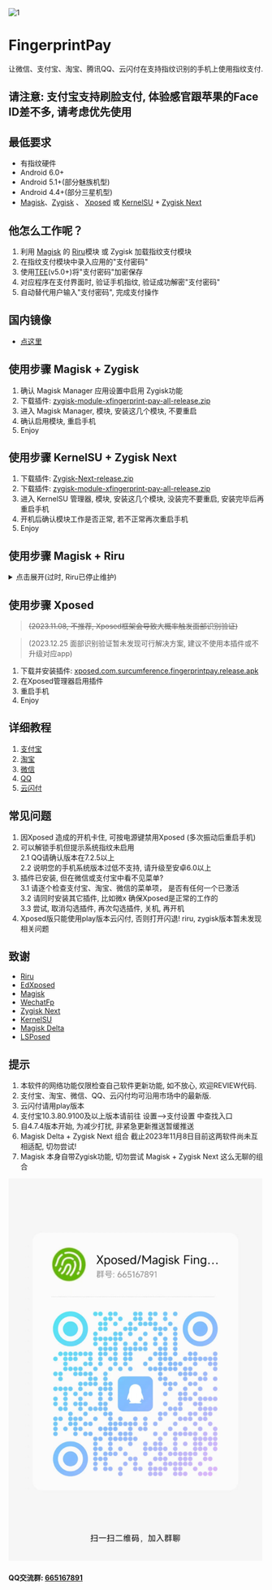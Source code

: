 

![1](./app/src/main/res/mipmap-xhdpi/ic_launcher.png)
# FingerprintPay
让微信、支付宝、淘宝、腾讯QQ、云闪付在支持指纹识别的手机上使用指纹支付.

## 请注意: 支付宝支持刷脸支付, 体验感官跟苹果的Face ID差不多, 请考虑优先使用

## 最低要求
* 有指纹硬件
* Android 6.0+
* Android 5.1+(部分魅族机型)
* Android 4.4+(部分三星机型)
* [Magisk](https://github.com/topjohnwu/Magisk)、[Zygisk](https://github.com/topjohnwu/Magisk) 、 [Xposed](https://github.com/ElderDrivers/EdXposed) 或 [KernelSU](https://github.com/tiann/KernelSU) + [Zygisk Next](https://github.com/Dr-TSNG/ZygiskNext)

## 他怎么工作呢？
1. 利用 [Magisk](https://github.com/topjohnwu/Magisk) 的 [Riru](https://github.com/RikkaApps/Riru)模块 或 Zygisk 加载指纹支付模块
2. 在指纹支付模块中录入应用的"支付密码"
3. 使用[TEE](https://source.android.com/docs/security/features/trusty?hl=zh-cn)(v5.0+)将"支付密码"加密保存
4. 对应程序在支付界面时, 验证手机指纹, 验证成功解密"支付密码"
5. 自动替代用户输入"支付密码", 完成支付操作

## 国内镜像
- [点这里](https://file.xdow.net/fingerprintpay/)


## 使用步骤 Magisk + Zygisk
1. 确认 Magisk Manager 应用设置中启用 Zygisk功能
2. 下载插件: [zygisk-module-xfingerprint-pay-all-release.zip](https://github.com/eritpchy/FingerprintPay/releases)
3. 进入 Magisk Manager, 模块, 安装这几个模块, 不要重启
4. 确认启用模块, 重启手机
5. Enjoy

## 使用步骤 KernelSU + Zygisk Next
1. 下载插件: [Zygisk-Next-release.zip](https://github.com/Dr-TSNG/ZygiskNext/releases)
2. 下载插件: [zygisk-module-xfingerprint-pay-all-release.zip](https://github.com/eritpchy/FingerprintPay/releases)
3. 进入 KernelSU 管理器, 模块, 安装这几个模块, 没装完不要重启, 安装完毕后再重启手机
4. 开机后确认模块工作是否正常, 若不正常再次重启手机
5. Enjoy

## 使用步骤 Magisk + Riru
<details> 
<summary>点击展开(过时, Riru已停止维护)</summary>

1. 下载插件: [riru-release.zip](https://github.com/RikkaApps/Riru/releases)
2. 下载插件: [riru-module-xfingerprint-pay-all-release.zip](https://github.com/eritpchy/FingerprintPay/releases)
3. 进入 Magisk Manager, 模块, 安装这几个模块, 不要重启
4. 确认启用模块, 重启手机
5. Enjoy
</details>

## 使用步骤 Xposed 
> ~~(2023.11.08, 不推荐, Xposed框架会导致大概率触发面部识别验证)~~

> (2023.12.25 面部识别验证暂未发现可行解决方案, 建议不使用本插件或不升级对应app)
1. 下载并安装插件: [xposed.com.surcumference.fingerprintpay.release.apk](https://github.com/eritpchy/FingerprintPay/releases/latest)
2. 在Xposed管理器启用插件
3. 重启手机
4. Enjoy

## 详细教程
1. [支付宝](https://github.com/eritpchy/FingerprintPay/tree/main/doc/Alipay)
2. [淘宝](https://github.com/eritpchy/FingerprintPay/tree/main/doc/Taobao)
3. [微信](https://github.com/eritpchy/FingerprintPay/tree/main/doc/WeChat)
4. [QQ](https://github.com/eritpchy/FingerprintPay/tree/main/doc/QQ)
5. [云闪付](https://github.com/eritpchy/FingerprintPay/tree/main/doc/UnionPay)

## 常见问题
1. 因Xposed 造成的开机卡住, 可按电源键禁用Xposed (多次振动后重启手机)
2. 可以解锁手机但提示系统指纹未启用\
   2.1 QQ请确认版本在7.2.5以上\
   2.2 说明您的手机系统版本过低不支持, 请升级至安卓6.0以上
3. 插件已安装, 但在微信或支付宝中看不见菜单?\
   3.1 请逐个检查支付宝、淘宝、微信的菜单项， 是否有任何一个已激活\
   3.2 请同时安装其它插件, 比如微x 确保Xposed是正常的工作的\
   3.3 尝试, 取消勾选插件, 再次勾选插件, 关机, 再开机
4. Xposed版只能使用play版本云闪付, 否则打开闪退! riru, zygisk版本暂未发现相关问题

## 致谢
* [Riru](https://github.com/RikkaApps/Riru)
* [EdXposed](https://github.com/ElderDrivers/EdXposed)
* [Magisk](https://github.com/topjohnwu/Magisk)
* [WechatFp](https://github.com/dss16694/WechatFp)
* [Zygisk Next](https://github.com/Dr-TSNG/ZygiskNext)
* [KernelSU](https://github.com/tiann/KernelSU)
* [Magisk Delta](https://huskydg.github.io/magisk-files/)
* [LSPosed](https://github.com/LSPosed/LSPosed)

## 提示
1. 本软件的网络功能仅限检查自己软件更新功能, 如不放心, 欢迎REVIEW代码.
2. 支付宝、淘宝、微信、QQ、云闪付均可沿用市场中的最新版.
3. 云闪付请用play版本
4. 支付宝10.3.80.9100及以上版本请前往 设置-->支付设置 中查找入口
5. 自4.7.4版本开始, 为减少打扰, 非紧急更新推送暂缓推送
6. Magisk Delta + Zygisk Next 组合 截止2023年11月8日目前这两软件尚未互相适配, 切勿尝试!
7. Magisk 本身自带Zygisk功能, 切勿尝试 Magisk + Zygisk Next 这么无聊的组合

<img src="./doc/qq_group.jpg" alt="QQ交流群: [665167891]" width="500">

#### QQ交流群: [665167891](https://h5.qun.qq.com/h5/qun-share-page/?_wv=1027&k=fCZf_WEKL1Rj_N0gi9JgkH7bfnKj11Wy&authKey=acNcoIs325Uco7v2JZY4NObRFA3sJU%2FWI1%2FH64DkP50cn6HBRUzBZ9cvZGNqmzGi&market_channel_source=665167891_1&noverify=0&group_code=665167891)
